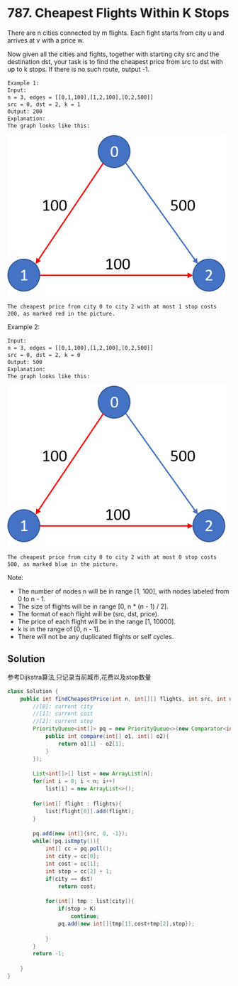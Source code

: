# 787. Cheapest Flights Within K Stops

There are n cities connected by m flights. Each fight starts from city u and arrives at v with a price w.

Now given all the cities and fights, together with starting city src and the destination dst, your task is to find the cheapest price from src to dst with up to k stops. If there is no such route, output -1.
```
Example 1:
Input: 
n = 3, edges = [[0,1,100],[1,2,100],[0,2,500]]
src = 0, dst = 2, k = 1
Output: 200
Explanation: 
The graph looks like this:  
```
![img](img/787_1.png)
```
The cheapest price from city 0 to city 2 with at most 1 stop costs 200, as marked red in the picture.
```
Example 2:
```
Input: 
n = 3, edges = [[0,1,100],[1,2,100],[0,2,500]]
src = 0, dst = 2, k = 0
Output: 500
Explanation: 
The graph looks like this:
```
![img](img/787_2.png)
```
The cheapest price from city 0 to city 2 with at most 0 stop costs 500, as marked blue in the picture.
```
Note:

* The number of nodes n will be in range [1, 100], with nodes labeled from 0 to n - 1.
* The size of flights will be in range [0, n * (n - 1) / 2].
* The format of each flight will be (src, dst, price).
* The price of each flight will be in the range [1, 10000].
* k is in the range of [0, n - 1].
* There will not be any duplicated flights or self cycles.


## Solution
参考Dijkstra算法,只记录当前城市,花费以及stop数量

``` java
class Solution {
    public int findCheapestPrice(int n, int[][] flights, int src, int dst, int K) {
        //[0]: current city
        //[1]: current cost
        //[2]: current stop
        PriorityQueue<int[]> pq = new PriorityQueue<>(new Comparator<int[]>(){
            public int compare(int[] o1, int[] o2){
                return o1[1] - o2[1];
            }
        });
        
        List<int[]>[] list = new ArrayList[n];
        for(int i = 0; i < n; i++)
            list[i] = new ArrayList<>();
        
        for(int[] flight : flights){
            list[flight[0]].add(flight);
        }
        
        pq.add(new int[]{src, 0, -1});
        while(!pq.isEmpty()){
            int[] cc = pq.poll();
            int city = cc[0];
            int cost = cc[1];
            int stop = cc[2] + 1;
            if(city == dst)
                return cost;
            
            for(int[] tmp : list[city]){
                if(stop > K)
                    continue;
                pq.add(new int[]{tmp[1],cost+tmp[2],stop});
                
            }
        }
        return -1;
        
    }
}
```